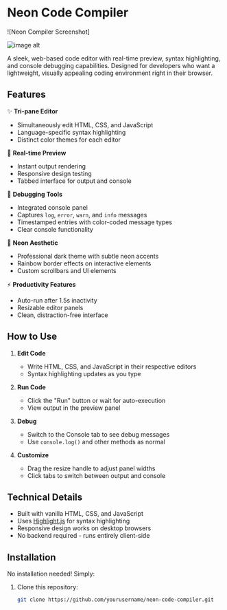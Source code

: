 # Neon Code Compiler

![Neon Compiler Screenshot]

![image alt](https://github.com/dhuv03/compiler/blob/5c05a5fb2f92d42feed83f1be98529981fa54501/Screenshot%202025-06-04%20152620.jpg)

A sleek, web-based code editor with real-time preview, syntax highlighting, and console debugging capabilities. Designed for developers who want a lightweight, visually appealing coding environment right in their browser.

## Features

✨ **Tri-pane Editor**  
- Simultaneously edit HTML, CSS, and JavaScript  
- Language-specific syntax highlighting  
- Distinct color themes for each editor  

🚀 **Real-time Preview**  
- Instant output rendering  
- Responsive design testing  
- Tabbed interface for output and console  

🐞 **Debugging Tools**  
- Integrated console panel  
- Captures `log`, `error`, `warn`, and `info` messages  
- Timestamped entries with color-coded message types  
- Clear console functionality  

🎨 **Neon Aesthetic**  
- Professional dark theme with subtle neon accents  
- Rainbow border effects on interactive elements  
- Custom scrollbars and UI elements  

⚡ **Productivity Features**  
- Auto-run after 1.5s inactivity  
- Resizable editor panels  
- Clean, distraction-free interface  

## How to Use

1. **Edit Code**  
   - Write HTML, CSS, and JavaScript in their respective editors  
   - Syntax highlighting updates as you type  

2. **Run Code**  
   - Click the "Run" button or wait for auto-execution  
   - View output in the preview panel  

3. **Debug**  
   - Switch to the Console tab to see debug messages  
   - Use `console.log()` and other methods as normal  

4. **Customize**  
   - Drag the resize handle to adjust panel widths  
   - Click tabs to switch between output and console  

## Technical Details

- Built with vanilla HTML, CSS, and JavaScript  
- Uses [Highlight.js](https://highlightjs.org/) for syntax highlighting  
- Responsive design works on desktop browsers  
- No backend required - runs entirely client-side  

## Installation

No installation needed! Simply:

1. Clone this repository:
   ```bash
   git clone https://github.com/yourusername/neon-code-compiler.git
